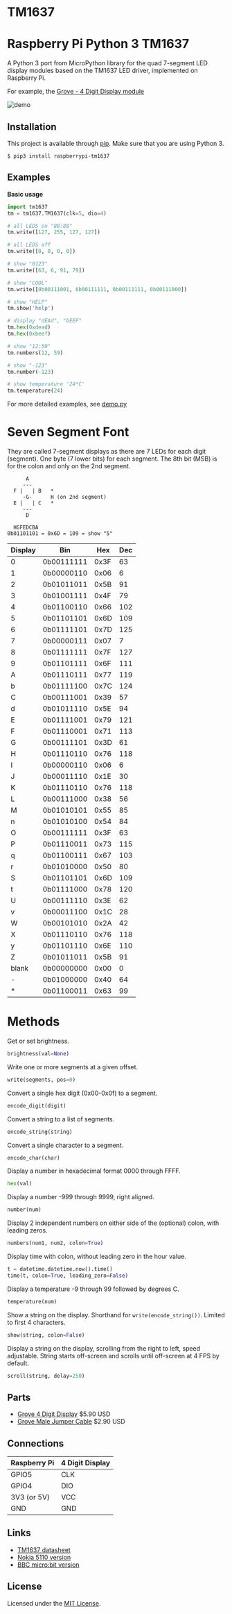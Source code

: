 # TM1637
# Raspberry Pi Python 3 TM1637

A Python 3 port from MicroPython library for the quad 7-segment LED display modules based on the TM1637 LED driver, implemented on Raspberry Pi.

For example, the [Grove - 4 Digit Display module](http://wiki.seeed.cc/Grove-4-Digit_Display/)

![demo](https://github.com/depklyon/raspberrypi-tm1637/raw/master/docs/raspberry_tm1637.gif)

## Installation

This project is available through [pip](https://www.w3schools.com/python/python_pip.asp). Make sure that you are using Python 3.

```
$ pip3 install raspberrypi-tm1637
```

## Examples

**Basic usage**

```python
import tm1637
tm = tm1637.TM1637(clk=5, dio=4)

# all LEDS on "88:88"
tm.write([127, 255, 127, 127])

# all LEDS off
tm.write([0, 0, 0, 0])

# show "0123"
tm.write([63, 6, 91, 79])

# show "COOL"
tm.write([0b00111001, 0b00111111, 0b00111111, 0b00111000])

# show "HELP"
tm.show('help')

# display "dEAd", "bEEF"
tm.hex(0xdead)
tm.hex(0xbeef)

# show "12:59"
tm.numbers(12, 59)

# show "-123"
tm.number(-123)

# show temperature '24*C'
tm.temperature(24)
```

For more detailed examples, see [demo.py](https://github.com/depklyon/raspberrypi-tm1637/blob/master/demo.py)

# Seven Segment Font

They are called 7-segment displays as there are 7 LEDs for each digit (segment).
One byte (7 lower bits) for each segment. The 8th bit (MSB) is for the colon and only on the 2nd segment.

```
      A
     ---
  F |   | B   *
     -G-      H (on 2nd segment)
  E |   | C   *
     ---
      D

  HGFEDCBA
0b01101101 = 0x6D = 109 = show "5"
```

Display | Bin        | Hex  | Dec
------- | ---------- | ---- | ---
0       | 0b00111111 | 0x3F | 63
1       | 0b00000110 | 0x06 | 6
2       | 0b01011011 | 0x5B | 91
3       | 0b01001111 | 0x4F | 79
4       | 0b01100110 | 0x66 | 102
5       | 0b01101101 | 0x6D | 109
6       | 0b01111101 | 0x7D | 125
7       | 0b00000111 | 0x07 | 7
8       | 0b01111111 | 0x7F | 127
9       | 0b01101111 | 0x6F | 111
A       | 0b01110111 | 0x77 | 119
b       | 0b01111100 | 0x7C | 124
C       | 0b00111001 | 0x39 | 57
d       | 0b01011110 | 0x5E | 94
E       | 0b01111001 | 0x79 | 121
F       | 0b01110001 | 0x71 | 113
G       | 0b00111101 | 0x3D | 61
H       | 0b01110110 | 0x76 | 118
I       | 0b00000110 | 0x06 | 6
J       | 0b00011110 | 0x1E | 30
K       | 0b01110110 | 0x76 | 118
L       | 0b00111000 | 0x38 | 56
M       | 0b01010101 | 0x55 | 85
n       | 0b01010100 | 0x54 | 84
O       | 0b00111111 | 0x3F | 63
P       | 0b01110011 | 0x73 | 115
q       | 0b01100111 | 0x67 | 103
r       | 0b01010000 | 0x50 | 80
S       | 0b01101101 | 0x6D | 109
t       | 0b01111000 | 0x78 | 120
U       | 0b00111110 | 0x3E | 62
v       | 0b00011100 | 0x1C | 28
W       | 0b00101010 | 0x2A | 42
X       | 0b01110110 | 0x76 | 118
y       | 0b01101110 | 0x6E | 110
Z       | 0b01011011 | 0x5B | 91
blank   | 0b00000000 | 0x00 | 0
\-      | 0b01000000 | 0x40 | 64
\*      | 0b01100011 | 0x63 | 99

# Methods

Get or set brightness.
```python
brightness(val=None)
```

Write one or more segments at a given offset.
```python
write(segments, pos=0)
```

Convert a single hex digit (0x00-0x0f) to a segment.
```python
encode_digit(digit)
```

Convert a string to a list of segments.
```python
encode_string(string)
```

Convert a single character to a segment.
```python
encode_char(char)
```

Display a number in hexadecimal format 0000 through FFFF.
```python
hex(val)
```

Display a number -999 through 9999, right aligned.
```python
number(num)
```

Display 2 independent numbers on either side of the (optional) colon, with leading zeros.
```python
numbers(num1, num2, colon=True)
```

Display time with colon, without leading zero in the hour value.
```python
t = datetime.datetime.now().time()
time(t, colon=True, leading_zero=False)
```

Display a temperature -9 through 99 followed by degrees C.
```python
temperature(num)
```

Show a string on the display.
Shorthand for `write(encode_string())`.
Limited to first 4 characters.
```python
show(string, colon=False)
```

Display a string on the display, scrolling from the right to left, speed adjustable.
String starts off-screen and scrolls until off-screen at 4 FPS by default.
```python
scroll(string, delay=250)
```

## Parts

* [Grove 4 Digit Display](https://www.seeedstudio.com/grove-4digital-display-p-1198.html) $5.90 USD
* [Grove Male Jumper Cable](https://www.seeedstudio.com/Grove-4-pin-Male-Jumper-to-Grove-4-pin-Conversion-Cable-%285-PCs-per-Pack%29-p-1565.html) $2.90 USD

## Connections

Raspberry Pi  | 4 Digit Display
------------- | ---------------
GPIO5         | CLK
GPIO4         | DIO
3V3 (or 5V)   | VCC
GND           | GND

## Links

* [TM1637 datasheet](http://www.titanmec.com/index.php/en/project/download/id/302.html)
* [Nokia 5110 version](https://github.com/mcauser/MicroPython-ESP8266-Nokia-5110-Quad-7-segment)
* [BBC micro:bit version](https://github.com/mcauser/microbit-tm1637)

## License

Licensed under the [MIT License](http://opensource.org/licenses/MIT).
